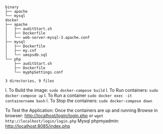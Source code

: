 ```
binary
├── apache
└── mysql
docker
├── apache
│   ├── auditStart.sh
│   ├── Dockerfile
│   └── web-server-mysql-3.apache.conf
├── mysql
│   ├── Dockerfile
│   ├── my.cnf
│   └── umspsdb.sql
└── php
    ├── auditStart.sh
    ├── Dockerfile
    └── myphpSettings.conf

3 directories, 9 files
```

l. To Build the image: 
`sudo docker-compose build`
l. To Run containers:
`sudo docker-compose up`
l. To Run a container
`sudo docker exec -it containername bash`
l. To Stop the containers:
`sudo docker-compose down`
    
To Test the Application:
Once the containers are up and running
Browse in browser: [http://localhost/login/login.php](http://localhost/login/login.php) or `wget http://localhost/login/login.php`
Mysql phpmyadmin: [http://localhost:8085/index.php](http://localhost:8085/index.php)

    
    
 
